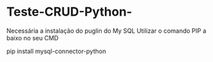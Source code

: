 # Teste-CRUD-Python-

Necessária a instalação do puglin do My SQL
Utilizar o comando PIP a baixo no seu CMD

pip install mysql-connector-python

